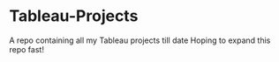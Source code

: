 # Tableau-Projects
A repo containing all my Tableau projects till date
Hoping to expand this repo fast!
